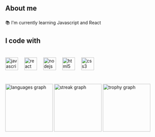 <h2 align="left">About me</h2>

###

<p align="left">📚 I'm currently learning Javascript and React</p>

###

<h2 align="left">I code with</h2>

###

<br clear="both">

<div align="left">
  <img src="https://cdn.jsdelivr.net/gh/devicons/devicon/icons/javascript/javascript-original.svg" height="40" alt="javascript logo"  />
  <img width="12" />
  <img src="https://cdn.jsdelivr.net/gh/devicons/devicon/icons/react/react-original.svg" height="40" alt="react logo"  />
  <img width="12" />
  <img src="https://cdn.jsdelivr.net/gh/devicons/devicon/icons/nodejs/nodejs-original.svg" height="40" alt="nodejs logo"  />
  <img width="12" />
  <img src="https://cdn.jsdelivr.net/gh/devicons/devicon/icons/html5/html5-original.svg" height="40" alt="html5 logo"  />
  <img width="12" />
  <img src="https://cdn.jsdelivr.net/gh/devicons/devicon/icons/css3/css3-original.svg" height="40" alt="css3 logo"  />
</div>

###

<br clear="both">

<div align="left">
  <img src="https://github-readme-stats.vercel.app/api/top-langs?username=nansysurlekova&locale=en&hide_title=false&layout=compact&card_width=320&langs_count=7&theme=vue&hide_border=false&order=2" height="150" alt="languages graph"  />
  <img src="https://streak-stats.demolab.com?user=nansysurlekova&locale=en&mode=daily&theme=vue&hide_border=false&border_radius=7&order=3" height="150" alt="streak graph"  />
  <img src="https://github-profile-trophy.vercel.app?username=nansysurlekova&theme=flat&column=4&row=2&margin-w=13&margin-h=13&no-bg=false&no-frame=false&order=4" height="150" alt="trophy graph"  />
</div>

###
